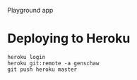Playground app

# Deploying to Heroku
```
heroku login
heroku git:remote -a genschaw
git push heroku master
```